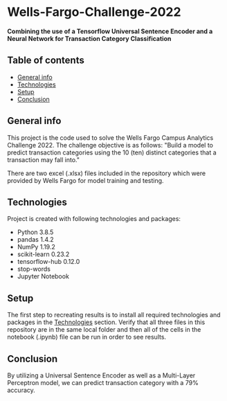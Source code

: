 # Wells-Fargo-Challenge-2022
**Combining the use of a Tensorflow Universal Sentence Encoder and a Neural Network for Transaction Category Classification**

## Table of contents
* [General info](#general-info)
* [Technologies](#technologies)
* [Setup](#setup)
* [Conclusion](#Conclusion)


## General info
This project is the code used to solve the Wells Fargo Campus Analytics Challenge 2022. The challenge objective is as follows: "Build a model to predict transaction categories using the 10 (ten) distinct categories that a transaction may fall into."

There are two excel (.xlsx) files included in the repository which were provided by Wells Fargo for model training and testing.

## Technologies
Project is created with following technologies and packages:
* Python 3.8.5
* pandas 1.4.2
* NumPy 1.19.2
* scikit-learn 0.23.2
* tensorflow-hub 0.12.0
* stop-words
* Jupyter Notebook

## Setup
The first step to recreating results is to install all required technologies and packages in the [Technologies](#technologies) section. Verify that all three files in this repository are in the same local folder and then all of the cells in the notebook (.ipynb) file can be run in order to see results.

## Conclusion
By utilizing a Universal Sentence Encoder as well as a Multi-Layer Perceptron model, we can predict transaction category with a 79% accuracy.
